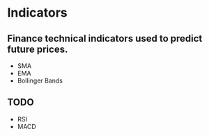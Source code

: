 # Indicators
## Finance technical indicators used to predict future prices.
- SMA
- EMA
- Bollinger Bands

## TODO
- RSI
- MACD
